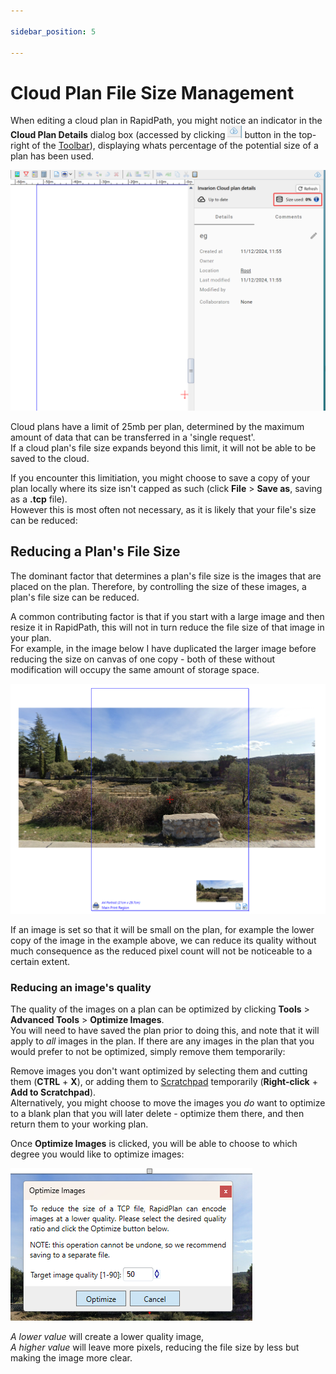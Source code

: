 ```yaml
---

sidebar_position: 5

---
```

# Cloud Plan File Size Management

When editing a cloud plan in RapidPath, you might notice an indicator in the **Cloud Plan Details** dialog box (accessed by clicking ![IC icon](./assets/ic-icon.png) button in the top-right of the [Toolbar](/docs/rapidpath/the-toolbar/the-toolbar.md)), displaying whats percentage of the potential size of a plan has been used.

![storage space](./assets/ic-file-size.png)

Cloud plans have a limit of 25mb per plan, determined by the maximum amount of data that can be transferred in a 'single request'.<br />If a cloud plan's file size expands beyond this limit, it will not be able to be saved to the cloud.

If you encounter this limitiation, you might choose to save a copy of your plan locally where its size isn't capped as such (click **File** > **Save as**, saving as a **.tcp** file).<br />
However this is most often not necessary, as it is likely that your file's size can be reduced:

## Reducing a Plan's File Size

The dominant factor that determines a plan's file size is the images that are placed on the plan. Therefore, by controlling the size of these images, a plan's file size can be reduced.

A common contributing factor is that if you start with a large image and then resize it in RapidPath, this will not in turn reduce the file size of that image in your plan.<br />For example, in the image below I have duplicated the larger image before reducing the size on canvas of one copy - both of these without modification will occupy the same amount of storage space.

![size eg](./assets/import-size-eg.png)

If an image is set so that it will be small on the plan, for example the lower copy of the image in the example above, we can reduce its quality without much consequence as the reduced pixel count will not be noticeable to a certain extent.

### Reducing an image's quality

The quality of the images on a plan can be optimized by clicking **Tools** > **Advanced Tools** > **Optimize Images**.<br />You will need to have saved the plan prior to doing this, and note that it will apply to *all* images in the plan. If there are any images in the plan that you would prefer to not be optimized, simply remove them temporarily:

Remove images you don't want optimized by selecting them and cutting them (**CTRL** + **X**), or adding them to [Scratchpad](/docs/rapidpath/scratchpad/the-scratch-pad.md) temporarily (**Right-click** + **Add to Scratchpad**). <br />Alternatively, you might choose to move the images you *do* want to optimize to a blank plan that you will later delete - optimize them there, and then return them to your working plan.

Once **Optimize Images** is clicked, you will be able to choose to which degree you would like to optimize images:

![optimize images](./assets/import-optimize-message.png)

*A lower value* will create a lower quality image,<br />*A higher value* will leave more pixels, reducing the file size by less but making the image more clear.
